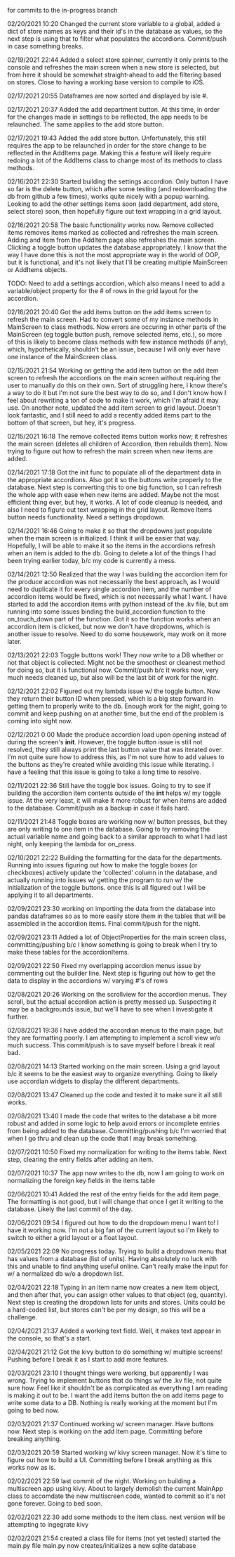 for commits to the in-progress branch

02/20/2021 10:20
Changed the current store variable to a global, added a dict of store names as keys and their id's in the database as values, so the next step is using that to filter what populates the accordions. Commit/push in case something breaks.

02/19/2021 22:44
Added a select store spinner, currently it only prints to the console and refreshes the main screen when a new store is selected, but from here it should be somewhat straight-ahead to add the filtering based on stores. Close to having a working base version to compile to iOS.

02/17/2021 20:55
Dataframes are now sorted and displayed by isle #.

02/17/2021 20:37
Added the add department button. At this time, in order for the changes made in settings to be reflected, the app needs to be relaunched. The same applies to the add store button.

02/17/2021 19:43
Added the add store button. Unfortunately, this still requires the app to be relaunched in order for the store change to be reflected in the AddItems page. Making this a feature will likely require redoing a lot of the AddItems class to change most of its methods to class methods.

02/16/2021 22:30
Started building the settings accordion. Only button I have so far is the delete button, which after some testing (and redownloading the db from github a few times), works quite nicely with a popup warning. Looking to add the other settings items soon (add department, add store, select store) soon, then hopefully figure out text wrapping in a grid layout.

02/16/2021 20:58 
The basic functionality works now. Remove collected items removes items marked as collected and refreshes the main screen. Adding and item from the AddItem page also refreshes the main screen. Clicking a toggle button updates the database appropriately. I know that the way I have done this is not the most appropriate way in the world of OOP, but it is functional, and it's not likely that I'll be creating multiple MainScreen or AddItems objects.

TODO: Need to add a settings accordion, which also means I need to add a variable/object property for the # of rows in the grid layout for the accordion.

02/16/2021 20:40
Got the add items button on the add items screen to refresh the main screen. Had to convert some of my instance methods in MainScreen to class methods. Now errors are occuring in other parts of the MainScreen (eg toggle button push, remove selected items, etc.), so more of this is likely to become class methods with few instance methods (if any), which, hypothetically, shouldn't be an issue, because I will only ever have one instance of the MainScreen class.

02/15/2021 21:54
Working on getting the add item button on the add item screen to refresh the accordions on the main screen without requiring the user to manually do this on their own. Sort of struggling here, I know there's a way to do it but I'm not sure the best way to do so, and I don't know how I feel about rewriting a ton of code to make it work, which I'm afraid it may use. On another note, updated the add item screen to grid layout. Doesn't look fantastic, and I still need to add a recently added items part to the bottom of that screen, but hey, it's progress.

02/15/2021 16:18
The remove collected items button works now; it refreshes the main screen (deletes all children of Accordion, then rebuilds them). Now trying to figure out how to refresh the main screen when new items are added.

02/14/2021 17:18
Got the init func to populate all of the department data in the appropriate accordions. Also got it so the buttons write properly to the database. Next step is converting this to one big function, so I can refresh the whole app with ease when new items are added. Maybe not the most efficient thing ever, but hey, it works. A lot of code cleanup is needed, and also I need to figure out text wrapping in the grid layout. Remove Items button needs functionality. Need a settings dropdown.

02/14/2021 16:46
Going to make it so that the dropdowns just populate when the main screen is initialized. I think it will be easier that way. Hopefully, I will be able to make it so the items in the accordions refresh when an item is added to the db. Going to delete a lot of the things I had been trying earlier today, b/c my code is currently a mess.

02/14/2021 12:50
Realized that the way I was building the accordion item for the produce accordion was not necessarily the best approach, as I would need to duplicate it for every single accordion item, and the number of accordion items would be fixed, which is not necessarily what I want. I have started to add the accordion items with python instead of the .kv file, but am running into some issues binding the build_accordion function to the on_touch_down part of the function. Got it so the function works when an accordion item is clicked, but now we don't have dropdowns, which is another issue to resolve. Need to do some housework, may work on it more later.

02/13/2021 22:03
Toggle buttons work! They now write to a DB whether or not that object is collected. Might not be the smoothest or cleanest method for doing so, but it is functional now. Commit/push b/c it works now, very much needs cleaned up, but also will be the last bit of work for the night.

02/12/2021 22:02
Figured out my lambda issue w/ the toggle button. Now they return their button ID when pressed, which is a big step forward in getting them to properly write to the db. Enough work for the night, going to commit and keep pushing on at another time, but the end of the problem is coming into sight now.

02/12/2021 0:00
Made the produce accordion load upon opening instead of during the screen's __init__. However, the toggle button issue is still not resolved, they still always print the last button value that was iterated over. I'm not quite sure how to address this, as I'm not sure how to add values to the buttons as they're created while avoiding this issue while iterating. I have a feeling that this issue is going to take a long time to resolve.

02/11/2021 22:36
Still have the toggle box issues. Going to try to see if building the accordion item contents outside of the __int__ helps w/ my toggle issue. At the very least, it will make it more robust for when items are added to the database. Commit/push as a backup in case it fails hard.

02/11/2021 21:48
Toggle boxes are working now w/ button presses, but they are only writing to one item in the database. Going to try removing the actual variable name and going back to a similar approach to what I had last night, only keeping the lambda for on_press.

02/10/2021 22:22
Building the formatting for the data for the departments. Running into issues figuring out how to make the toggle boxes (or checkboxes) actively update the 'collected' column in the database, and actually running into issues w/ getting the program to run w/ the initialization of the toggle buttons. once this is all figured out I will be applying it to all departments.

02/09/2021 23:30
working on importing the data from the database into pandas dataframes so as to more easily store them in the tables that will be assembled in the accordion items. Final commit/push for the night.

02/09/2021 23:11
Added a lot of ObjectProperties for the main screen class, committing/pushing b/c I know something is going to break when I try to make these tables for the accordionItems.

02/09/2021 22:50
Fixed my overlapping accordion menus issue by commenting out the builder line. Next step is figuring out how to get the data to display in the accordions w/ varying #'s of rows

02/08/2021 20:26
Working on the scrollview for the accordion menus. They scroll, but the actual accordion action is pretty messed up. Suspecting it may be a backgrounds issue, but we'll have to see when I investigate it further. 

02/08/2021 19:36
I have added the accordian menus to the main page, but they are formatting poorly. I am attempting to implement a scroll view w/o much success. This commit/push is to save myself before I break it real bad.

02/08/2021 14:13
Started working on the main screen. Using a grid layout b/c it seems to be the easiest way to organize everything. Going to likely use accordian widgets to display the different departments.

02/08/2021 13:47
Cleaned up the code and tested it to make sure it all still works.

02/08/2021 13:40
I made the code that writes to the database a bit more robust and added in some logic to help avoid errors or incomplete entries from being added to the database. Committing/pushing b/c I'm worried that when I go thru and clean up the code that I may break something.

02/07/2021 10:50
Fixed my normalization for writing to the items table. Next step, clearing the entry fields after adding an item.

02/07/2021 10:37
The app now writes to the db, now I am going to work on normalizing the foreign key fields in the items table

02/06/2021 10:41
Added the rest of the entry fields for the add item page. The formatting is not good, but I will change that once I get it writing to the database. Likely the last commit of the day.

02/06/2021 09:54
I figured out how to do the dropdown menu I want to! I have it working now. I'm not a big fan of the current layout so I'm likely to switch to either a grid layout or a float layout.

02/05/2021 22:09
No progress today. Trying to build a dropdown menu that has values from a database (list of units). Having absolutely no luck with this and unable to find anything useful online. Can't really make the input for w/ a normalized db w/o a dropdown list. 

02/04/2021 22:18
Typing in an item name now creates a new item object, and then after that, you can assign other values to that object (eg, quantity). Next step is creating the dropdown lists for units and stores. Units could be a hard-coded list, but stores can't be per my design, so this will be a challenge.

02/04/2021 21:37
Added a working text field. Well, it makes text appear in the console, so that's a start.

02/04/2021 21:12
Got the kivy button to do something w/ multiple screens! Pushing before I break it as I start to add more features.

02/03/2021 23:10
I thought things were working, but apparently I was wrong. Trying to implement buttons that do things w/ the .kv file, not quite sure how. Feel like it shouldn't be as complicated as everything I am reading is making it out to be. I want the add items button the on add items page to write some data to a DB. Nothing is really working at the moment but I'm going to bed now.

02/03/2021 21:37
Continued working w/ screen manager. Have buttons now. Next step is working on the add item page. Committing before breaking anything.

02/03/2021 20:59
Started working w/ kivy screen manager. Now it's time to figure out how to build a UI. Committing before I break anything as this works now as is.

02/02/2021 22:59
last commit of the night. Working on building a multiscreen app using kivy. About to largely demolish the current MainApp class to accomdate the new multiscreen code, wanted to commit so it's not gone forever. Going to bed soon.

02/02/2021 22:30
add some methods to the item class. next version will be attempting to ingegrate kivy

02/02/2021 21:54 
created a class file for items (not yet tested)
started the main.py file
main.py now creates/initializes a new sqlite database
